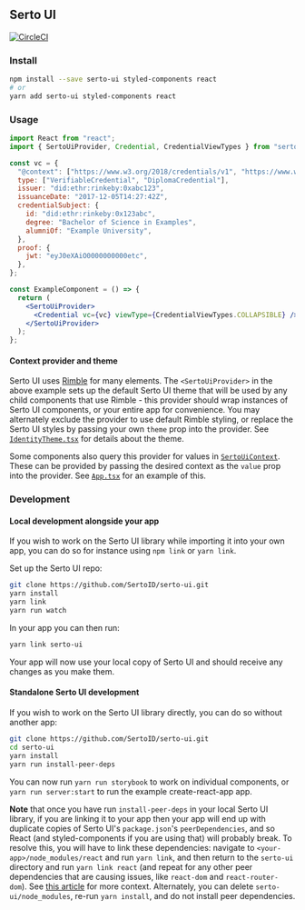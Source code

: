 ## Serto UI

[![CircleCI](https://circleci.com/gh/SertoID/serto-ui.svg?style=svg)](https://circleci.com/gh/SertoID/serto-ui)

### Install

```bash
npm install --save serto-ui styled-components react
# or
yarn add serto-ui styled-components react
```

### Usage

```jsx
import React from "react";
import { SertoUiProvider, Credential, CredentialViewTypes } from "serto-ui";

const vc = {
  "@context": ["https://www.w3.org/2018/credentials/v1", "https://www.w3.org/2018/credentials/examples/v1"],
  type: ["VerifiableCredential", "DiplomaCredential"],
  issuer: "did:ethr:rinkeby:0xabc123",
  issuanceDate: "2017-12-05T14:27:42Z",
  credentialSubject: {
    id: "did:ethr:rinkeby:0x123abc",
    degree: "Bachelor of Science in Examples",
    alumniOf: "Example University",
  },
  proof: {
    jwt: "eyJ0eXAiO0000000000etc",
  },
};

const ExampleComponent = () => {
  return (
    <SertoUiProvider>
      <Credential vc={vc} viewType={CredentialViewTypes.COLLAPSIBLE} />
    </SertoUiProvider>
  );
};
```

#### Context provider and theme

Serto UI uses [Rimble](https://rimble.consensys.design/) for many elements. The `<SertoUiProvider>` in the above example sets up the default Serto UI theme that will be used by any child components that use Rimble - this provider should wrap instances of Serto UI components, or your entire app for convenience. You may alternately exclude the provider to use default Rimble styling, or replace the Serto UI styles by passing your own `theme` prop into the provider. See [`IdentityTheme.tsx`](src/themes/IdentityTheme.tsx) for details about the theme.

Some components also query this provider for values in [`SertoUiContext`](src/context/SertoUiContext.tsx). These can be provided by passing the desired context as the `value` prop into the provider. See [`App.tsx`](src/App.tsx) for an example of this.

### Development

#### Local development alongside your app

If you wish to work on the Serto UI library while importing it into your own app, you can do so for instance using `npm link` or `yarn link`.

Set up the Serto UI repo:

```bash
git clone https://github.com/SertoID/serto-ui.git
yarn install
yarn link
yarn run watch
```

In your app you can then run:

```bash
yarn link serto-ui
```

Your app will now use your local copy of Serto UI and should receive any changes as you make them.

#### Standalone Serto UI development

If you wish to work on the Serto UI library directly, you can do so without another app:

```bash
git clone https://github.com/SertoID/serto-ui.git
cd serto-ui
yarn install
yarn run install-peer-deps
```

You can now run `yarn run storybook` to work on individual components, or `yarn run server:start` to run the example create-react-app app.

**Note** that once you have run `install-peer-deps` in your local Serto UI library, if you are linking it to your app then your app will end up with duplicate copies of Serto UI's `package.json`'s `peerDependencies`, and so React (and styled-components if you are using that) will probably break. To resolve this, you will have to link these dependencies: navigate to `<your-app>/node_modules/react` and run `yarn link`, and then return to the `serto-ui` directory and run `yarn link react` (and repeat for any other peer dependencies that are causing issues, like `react-dom` and `react-router-dom`). See [this article](https://dev.to/yvonnickfrin/how-to-handle-peer-dependencies-when-developing-modules-18fa) for more context. Alternately, you can delete `serto-ui/node_modules`, re-run `yarn install`, and do not install peer dependencies.

